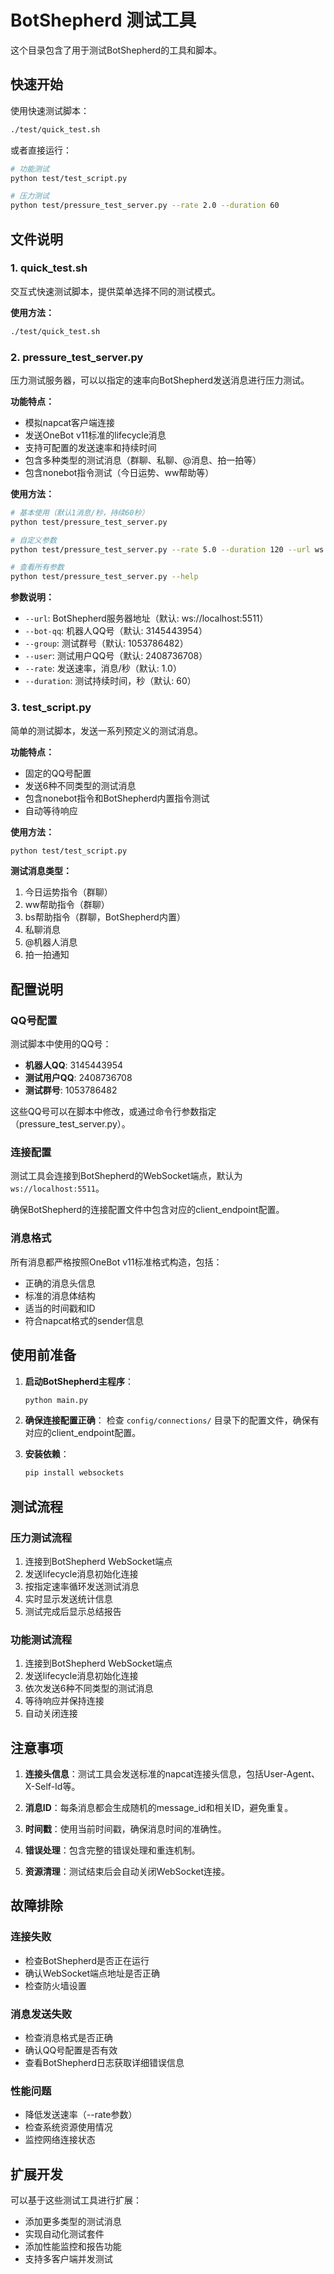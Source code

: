 # BotShepherd 测试工具

这个目录包含了用于测试BotShepherd的工具和脚本。

## 快速开始

使用快速测试脚本：
```bash
./test/quick_test.sh
```

或者直接运行：
```bash
# 功能测试
python test/test_script.py

# 压力测试
python test/pressure_test_server.py --rate 2.0 --duration 60
```

## 文件说明

### 1. quick_test.sh
交互式快速测试脚本，提供菜单选择不同的测试模式。

**使用方法：**
```bash
./test/quick_test.sh
```

### 2. pressure_test_server.py
压力测试服务器，可以以指定的速率向BotShepherd发送消息进行压力测试。

**功能特点：**
- 模拟napcat客户端连接
- 发送OneBot v11标准的lifecycle消息
- 支持可配置的发送速率和持续时间
- 包含多种类型的测试消息（群聊、私聊、@消息、拍一拍等）
- 包含nonebot指令测试（今日运势、ww帮助等）

**使用方法：**
```bash
# 基本使用（默认1消息/秒，持续60秒）
python test/pressure_test_server.py

# 自定义参数
python test/pressure_test_server.py --rate 5.0 --duration 120 --url ws://localhost:5511

# 查看所有参数
python test/pressure_test_server.py --help
```

**参数说明：**
- `--url`: BotShepherd服务器地址（默认: ws://localhost:5511）
- `--bot-qq`: 机器人QQ号（默认: 3145443954）
- `--group`: 测试群号（默认: 1053786482）
- `--user`: 测试用户QQ号（默认: 2408736708）
- `--rate`: 发送速率，消息/秒（默认: 1.0）
- `--duration`: 测试持续时间，秒（默认: 60）

### 3. test_script.py
简单的测试脚本，发送一系列预定义的测试消息。

**功能特点：**
- 固定的QQ号配置
- 发送6种不同类型的测试消息
- 包含nonebot指令和BotShepherd内置指令测试
- 自动等待响应

**使用方法：**
```bash
python test/test_script.py
```

**测试消息类型：**
1. 今日运势指令（群聊）
2. ww帮助指令（群聊）
3. bs帮助指令（群聊，BotShepherd内置）
4. 私聊消息
5. @机器人消息
6. 拍一拍通知

## 配置说明

### QQ号配置
测试脚本中使用的QQ号：
- **机器人QQ**: 3145443954
- **测试用户QQ**: 2408736708
- **测试群号**: 1053786482

这些QQ号可以在脚本中修改，或通过命令行参数指定（pressure_test_server.py）。

### 连接配置
测试工具会连接到BotShepherd的WebSocket端点，默认为 `ws://localhost:5511`。

确保BotShepherd的连接配置文件中包含对应的client_endpoint配置。

### 消息格式
所有消息都严格按照OneBot v11标准格式构造，包括：
- 正确的消息头信息
- 标准的消息体结构
- 适当的时间戳和ID
- 符合napcat格式的sender信息

## 使用前准备

1. **启动BotShepherd主程序**：
   ```bash
   python main.py
   ```

2. **确保连接配置正确**：
   检查 `config/connections/` 目录下的配置文件，确保有对应的client_endpoint配置。

3. **安装依赖**：
   ```bash
   pip install websockets
   ```

## 测试流程

### 压力测试流程
1. 连接到BotShepherd WebSocket端点
2. 发送lifecycle消息初始化连接
3. 按指定速率循环发送测试消息
4. 实时显示发送统计信息
5. 测试完成后显示总结报告

### 功能测试流程
1. 连接到BotShepherd WebSocket端点
2. 发送lifecycle消息初始化连接
3. 依次发送6种不同类型的测试消息
4. 等待响应并保持连接
5. 自动关闭连接

## 注意事项

1. **连接头信息**：测试工具会发送标准的napcat连接头信息，包括User-Agent、X-Self-Id等。

2. **消息ID**：每条消息都会生成随机的message_id和相关ID，避免重复。

3. **时间戳**：使用当前时间戳，确保消息时间的准确性。

4. **错误处理**：包含完整的错误处理和重连机制。

5. **资源清理**：测试结束后会自动关闭WebSocket连接。

## 故障排除

### 连接失败
- 检查BotShepherd是否正在运行
- 确认WebSocket端点地址是否正确
- 检查防火墙设置

### 消息发送失败
- 检查消息格式是否正确
- 确认QQ号配置是否有效
- 查看BotShepherd日志获取详细错误信息

### 性能问题
- 降低发送速率（--rate参数）
- 检查系统资源使用情况
- 监控网络连接状态

## 扩展开发

可以基于这些测试工具进行扩展：
- 添加更多类型的测试消息
- 实现自动化测试套件
- 添加性能监控和报告功能
- 支持多客户端并发测试
